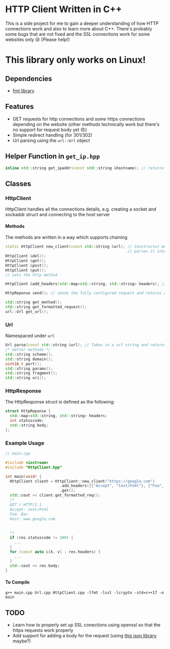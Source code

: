# HTTP Client Written in C++
This is a side project for me to gain a deeper understanding of how HTTP connections work and also to learn more about C++. There's probably some bugs that are not fixed and the SSL connections work for some websites only 😢 (Please help!)

# This library only works on Linux!

## Dependencies
* [fmt library](https://fmt.dev/latest/index.html)

## Features
* GET requests for http connections and *some* https connections depending on the website (other methods technically work but there's no support for request body yet 😞)
* Simple redirect handling (for 301/302)
* Url parsing using the `url::Url` object

## Helper Function in `get_ip.hpp`
```cpp
inline std::string get_ipaddr(const std::string &hostname); // returns the dot-and-numbers notation of a given hostname
```

## Classes
### HttpClient
HttpClient handles all the connections details, e.g. creating a socket and sockaddr struct and connecting to the host server
#### Methods
The methods are written in a way which supports chaining
 ```cpp
static HttpClient new_client(const std::string &url); // Constructor method which takes in a url string,
                                                       // parses it internally and returns a HttpClient object
HttpClient &del();
HttpClient &get();
HttpClient &post();
HttpClient &put();
// sets the http method

HttpClient &add_headers(std::map<std::string, std::string> headers); // Adds http headers as a map

HttpReponse send(); // sends the fully configured request and returns a HttpResponse struct

std::string get_method();
std::string get_formatted_request();
url::Url get_url();
```
### Url
Namespaced under `url`
```cpp
Url parse(const std::string &url); // Takes in a url string and returns a Url object
/* Getter methods */
std::string scheme();
std::string domain();
uint16_t port();
std::string params();
std::string fragment();
std::string uri();
```
### HttpResponse
The HttpResponse struct is defined as the following:
```cpp
struct HttpReponse {
  std::map<std::string, std::string> headers;
  int statuscode;
  std::string body;
};
```

### Example Usage
```cpp
// main.cpp

#include <iostream>
#include "HttpClient.hpp"

int main(void) {
  HttpClient client = HttpClient::new_client("https://google.com")
                        .add_headers({{"Accept", "text/html"}, {"Foo", "Bar"}})
                        .get();
  std::cout << client.get_formatted_req();
  /*
  GET / HTTP/1.1
  Accept: text/html
  Foo: Bar
  Host: www.google.com
  
  
  */
  if (res.statuscode != 200) {
    ...
  }
  for (const auto &[k, v] : res.headers) {
    ...
  }
  std::cout << res.body;
}
```
#### To Compile
```console
g++ main.cpp Url.cpp HttpClient.cpp -lfmt -lssl -lcrypto -std=c++17 -o main
```

## TODO
* Learn how to properly set up SSL conections using openssl so that the https requests work properly
* Add support for adding a body for the request (using [this json library](https://github.com/nlohmann/json) maybe?)

